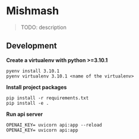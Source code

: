 # Mishmash

> TODO: description

## Development

**Create a virtualenv with python >=3.10.1**
```
pyenv install 3.10.1
pyenv virtualenv 3.10.1 <name of the virtualenv>
```

**Install project packages**
```
pip install -r requirements.txt
pip install -e .
```

**Run api server**
```
OPENAI_KEY= uvicorn api:app --reload
OPENAI_KEY= uvicorn api:app
```
